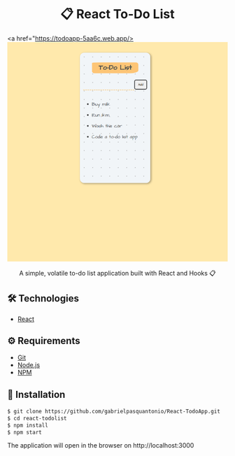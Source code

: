 # <div align="center">📋 React To-Do List</div>
<a href="https://todoapp-5aa6c.web.app/>
<img src="./main.png" />
                             </a>
<p align="center">A simple, volatile to-do list application built with React and Hooks 📋</p>

## 🛠️ Technologies

<ul>
  <li><a href="https://reactjs.org/">React</a></li>
</ul>

## ⚙️ Requirements

<ul>
  <li><a href="https://git-scm.com/">Git</a></li>
  <li><a href="https://nodejs.org/en/">Node.js</a></li>
  <li><a href="https://www.npmjs.com/">NPM</a></li>
</ul>

## 🚀 Installation

```
$ git clone https://github.com/gabrielpasquantonio/React-TodoApp.git
$ cd react-todolist
$ npm install
$ npm start
```

The application will open in the browser on http://localhost:3000

